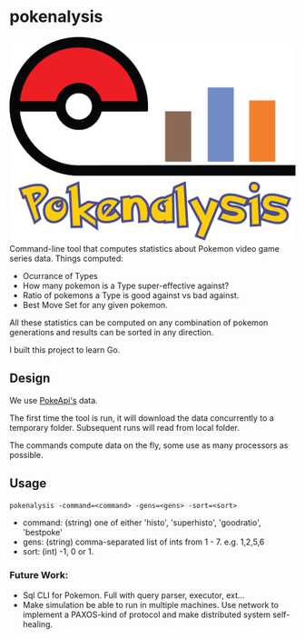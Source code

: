 # pokenalysis
![Pokenalysis Logo](https://raw.githubusercontent.com/bcollazo/pokenalysis/master/images/logo.png)
Command-line tool that computes statistics about Pokemon video game series data.
Things computed:
- Ocurrance of Types
- How many pokemon is a Type super-effective against?
- Ratio of pokemons a Type is good against vs bad against.
- Best Move Set for any given pokemon.

All these statistics can be computed on any combination of pokemon generations and
results can be sorted in any direction.

I built this project to learn Go.

## Design
We use [PokeApi's](https://pokeapi.co/) data.

The first time the tool is run, it will download the data concurrently to a temporary folder.
Subsequent runs will read from local folder.

The commands compute data on the fly, some use as many processors as possible.

## Usage
`pokenalysis -command=<command> -gens=<gens> -sort=<sort>`
- command: (string) one of either 'histo', 'superhisto', 'goodratio', 'bestpoke'
- gens: (string) comma-separated list of ints from 1 - 7. e.g. 1,2,5,6
- sort: (int) -1, 0 or 1.

### Future Work:
- Sql CLI for Pokemon.  Full with query parser, executor, ext...
- Make simulation be able to run in multiple machines.
Use network to implement a PAXOS-kind of protocol and make distributed system self-healing.
